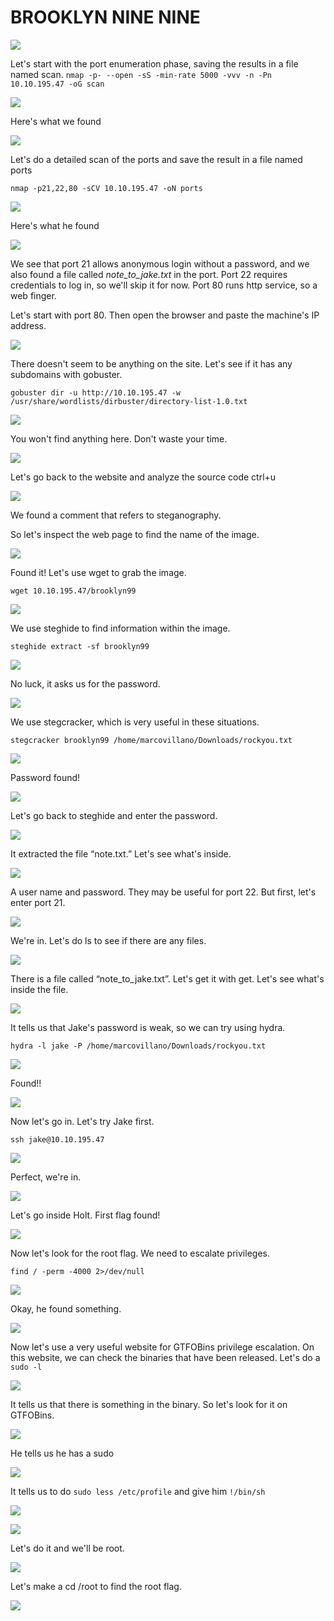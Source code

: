 # BROOKLYN NINE NINE
![](screen/img.png)


Let's start with the port enumeration phase, saving the results in a file named scan.
`nmap -p- --open -sS -min-rate 5000 -vvv -n -Pn 10.10.195.47 -oG scan`

![](screen/nmap-scan.png)

Here's what we found

![](screen/results-namp-scan.png)

Let's do a detailed scan of the ports and save the result in a file named ports

`nmap -p21,22,80 -sCV 10.10.195.47 -oN ports`

![](screen/nmap-ports.png)


Here's what he found

![](screen/results-nmap-ports.png)

We see that port 21 allows anonymous login without a password, and we also found a file called *note_to_jake.txt* in the port.
Port 22 requires credentials to log in, so we'll skip it for now.
Port 80 runs http service, so a web finger.

Let's start with port 80.
Then open the browser and paste the machine's IP address.

![](screen/site.png)

There doesn't seem to be anything on the site.
Let's see if it has any subdomains with gobuster.

`gobuster dir -u http://10.10.195.47 -w /usr/share/wordlists/dirbuster/directory-list-1.0.txt`

![](screen/gobuster.png)


You won't find anything here. Don't waste your time.

![](screen/results-gobuster.png)

Let's go back to the website and analyze the source code ctrl+u

![](screen/code-site.png)

We found a comment that refers to steganography.

So let's inspect the web page to find the name of the image.

![](screen/name-img-site.png)

Found it!
Let's use wget to grab the image.

`wget 10.10.195.47/brooklyn99`

![](screen/wget-img.png)

We use steghide to find information within the image.

`steghide extract -sf brooklyn99`

![](screen/steghide.png)

No luck, it asks us for the password. 

![](screen/steghide-psswd.png)

We use stegcracker, which is very useful in these situations.

`stegcracker brooklyn99 /home/marcovillano/Downloads/rockyou.txt`

![](screen/stegcracker.png)

Password found!

![](screen/stegceacker-results.png)

Let's go back to steghide and enter the password. 

![](screen/steghide-passwd-2.png)

It extracted the file “note.txt.” Let's see what's inside.

![](screen/cat-note.png)

A user name and password. They may be useful for port 22.
But first, let's enter port 21.

![](screen/ftp.png)

We're in.
Let's do ls to see if there are any files.

![](screen/note-to-jake.png)

There is a file called “note_to_jake.txt”. Let's get it with get.
Let's see what's inside the file.

![](screen/cat-note-to-jake.png)

It tells us that Jake's password is weak, so we can try using hydra.

`hydra -l jake -P /home/marcovillano/Downloads/rockyou.txt`

![](screen/hydra.png)

Found!! 

![](screen/results-hydra.png)

Now let's go in.
Let's try Jake first.

`ssh jake@10.10.195.47`

![](screen/ssh.png)

Perfect, we're in.

![](screen/jake.png)

Let's go inside Holt.
First flag found!

![](screen/user-flag.png)

Now let's look for the root flag.
We need to escalate privileges.

`find / -perm -4000 2>/dev/null`

![](screen/find.png)

Okay, he found something.

![](screen/results-find.png)

Now let's use a very useful website for GTFOBins privilege escalation.
On this website, we can check the binaries that have been released.
Let's do a `sudo -l`

![](screen/sudo-l.png)

It tells us that there is something in the binary.
So let's look for it on GTFOBins.

![](screen/gtfobins-less.png)

He tells us he has a sudo

![](screen/gtfobins-sudo.png)

It tells us to do `sudo less /etc/profile` and give him `!/bin/sh`

![](screen/sudo-less.png)

![](screen/results-sudo-less.png)

Let's do it and we'll be root.

![](screen/root.png)

Let's make a cd /root to find the root flag.

![](screen/root-flag.png)
